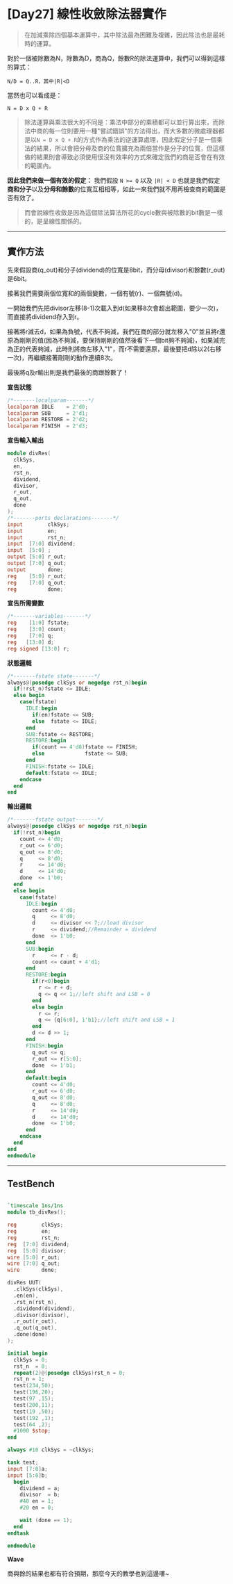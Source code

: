 # [Day27] 線性收斂除法器實作
> 在加減乘除四個基本運算中，其中除法最為困難及複雜，因此除法也是最耗時的運算。

對於一個被除數為N，除數為D，商為Q，餘數R的除法運算中，我們可以得到這樣的算式：

`N/D = Q..R，其中|R|<D `

當然也可以看成是：

`N = D x Q + R`

> 除法運算與乘法很大的不同是：乘法中部分的乘積都可以並行算出來，而除法中商的每一位則要用一種"嘗試錯誤"的方法得出，而大多數的微處理器都是以`N = D x Q + R`的方式作為乘法的逆運算處理，因此假定分子是一個乘法的結果，所以會把分母及商的位寬擴充為兩倍當作是分子的位寬，但這樣做的結果則會導致必須使用很沒有效率的方式來確定我們的商是否會在有效的範圍內。


**因此我們來做一個有效的假定：**
我們假設 `N >= Q` 以及 `|R| < D`
也就是我們假定**商和分子**以及**分母和餘數**的位寬互相相等，如此一來我們就不用再檢查商的範圍是否有效了。

> 而會說線性收斂是因為這個除法算法所花的cycle數與被除數的bit數是一樣的，是呈線性關係的。


---

## 實作方法
先來假設商(q_out)和分子(dividend)的位寬是8bit，而分母(divisor)和餘數(r_out)是6bit。

接著我們需要兩個位寬和的兩個變數，一個有號(r)、一個無號(d)。

一開始我們先把divisor左移(8-1)次載入到d(如果移8次會超出範圍，要少一次)，而直接將dividend存入到r。

接著將r減去d，如果為負號，代表不夠減，我們在商的部分就左移入"0"並且將r還原為剛剛的值(因為不夠減，要保持剛剛的值然後看下一個bit夠不夠減)，如果減完為正的代表夠減，此時則將商左移入"1"，而r不需要還原，最後要把d除以2(右移一次)，再繼續接著剛剛的動作連續8次。

最後將q及r輸出則是我們最後的商跟餘數了！

**宣告狀態**

```verilog
/*-------localparam-------*/
localparam IDLE    = 2'd0;
localparam SUB     = 2'd1;
localparam RESTORE = 2'd2;
localparam FINISH  = 2'd3;
```

**宣告輸入輸出**

```verilog 
module divRes(
  clkSys,
  en,
  rst_n,
  dividend,
  divisor,
  r_out,
  q_out,
  done
);
/*-------ports declarations-------*/
input        clkSys;
input        en;
input        rst_n;
input  [7:0] dividend;
input  [5:0] ;
output [5:0] r_out;
output [7:0] q_out;
output       done;
reg    [5:0] r_out;
reg    [7:0] q_out;
reg          done;
```

**宣告所需變數**

```verilog
/*-------variables-------*/
reg    [1:0] fstate;
reg    [3:0] count;
reg    [7:0] q;
reg   [13:0] d;
reg signed [13:0] r;
```

**狀態邏輯**

```verilog
/*-------fstate state-------*/
always@(posedge clkSys or negedge rst_n)begin
  if(!rst_n)fstate <= IDLE;
  else begin
    case(fstate)
      IDLE:begin
        if(en)fstate <= SUB;
        else  fstate <= IDLE;
      end
      SUB:fstate <= RESTORE;
      RESTORE:begin
        if(count == 4'd8)fstate <= FINISH;
        else             fstate <= SUB;
      end
      FINISH:fstate <= IDLE;
      default:fstate <= IDLE;
    endcase
  end
end
```

**輸出邏輯**

```verilog
/*-------fstate output-------*/
always@(posedge clkSys or negedge rst_n)begin
  if(!rst_n)begin
    count <= 4'd0;
    r_out <= 6'd0; 
    q_out <= 8'd0;
    q     <= 8'd0;
    r     <= 14'd0;
    d     <= 14'd0;
    done  <= 1'b0;
  end
  else begin
    case(fstate)
      IDLE:begin
        count <= 4'd0;
        q     <= 8'd0;
        d     <= divisor << 7;//load divisor
        r     <= dividend;//Remainder = dividend
        done  <= 1'b0; 
      end
      SUB:begin
        r     <= r - d;
        count <= count + 4'd1;
      end
      RESTORE:begin
        if(r<0)begin
          r <= r + d;
          q <= q << 1;//left shift and LSB = 0
        end
        else begin
          r <= r;
          q <= {q[6:0], 1'b1};//left shift and LSB = 1
        end
        d <= d >> 1;
      end
      FINISH:begin
        q_out <= q;
        r_out <= r[5:0];
        done  <= 1'b1; 
      end
      default:begin
        count <= 4'd0;
        r_out <= 6'd0; 
        q_out <= 8'd0;
        q     <= 8'd0;
        r     <= 14'd0;
        d     <= 14'd0;
        done  <= 1'b0; 
      end
    endcase
  end
end
endmodule
```

---

## TestBench

```verilog

`timescale 1ns/1ns
module tb_divRes();

reg        clkSys;
reg        en;
reg        rst_n;
reg  [7:0] dividend;
reg  [5:0] divisor;
wire [5:0] r_out;
wire [7:0] q_out;
wire       done;

divRes UUT(
  .clkSys(clkSys),
  .en(en),
  .rst_n(rst_n),
  .dividend(dividend),
  .divisor(divisor),
  .r_out(r_out),
  .q_out(q_out),
  .done(done)
);

initial begin
  clkSys = 0;
  rst_n  = 0;
  repeat(2)@(posedge clkSys)rst_n = 0;
  rst_n = 1;
  test(234,50);
  test(196,20);
  test(97 ,15);
  test(200,11);
  test(19 ,50);
  test(192 ,1);
  test(64 ,2);
  #1000 $stop;
end

always #10 clkSys = ~clkSys;

task test;
input [7:0]a;
input [5:0]b;
  begin
    dividend = a;
    divisor  = b;
    #40 en = 1;
    #20 en = 0;

    wait (done == 1);
  end
endtask

endmodule

```

**Wave**


商與餘的結果也都有符合預期，那麼今天的教學也到這邊嘍~

